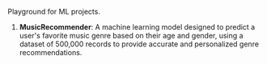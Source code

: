 Playground for ML projects.

1. **MusicRecommender**: A machine learning model designed to predict a user's favorite music genre based on their age and gender, using a dataset of 500,000 records to provide accurate and personalized genre recommendations.
